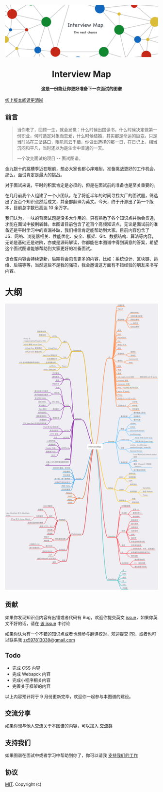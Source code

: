<img align="center" src='./InterviewMap.png' />

<h1 align="center">
  Interview Map
</h1>

<h4 align="center">这是一份能让你更好准备下一次面试的图谱</h4>

[线上版本阅读更清晰](https://yuchengkai.cn/docs/zh/)

## 前言

> 当你老了，回顾一生，就会发觉：什么时候出国读书，什么时候决定做第一份职业，何时选定对象而恋爱，什么时候结婚，其实都是命运的巨变。只是当时站在三岔路口，眼见风云千樯，你做出选择的那一日，在日记上，相当沉闷和平凡，当时还以为是生命中普通的一天。
>
> 一个改变面试的项目 -- 面试图谱。

金九银十的跳槽季近在眼前，想必大家也都心痒难耐，准备挑战更好的工作机会。那么，面试肯定是最大的挑战。

对于面试来说，平时的积累肯定是必须的，但是在面试前的准备也是至关重要的。

在几月前我个人组建了一个小团队，花了将近半年的时间寻找大厂的面试题，筛选出了近百个知识点然后成文，并全部翻译为英文。今天，终于开源出了第一个版本，目前总字数已高达 10 余万字。

我们认为，一味的背面试题是没多大作用的。只有熟悉了各个知识点并融会贯通，才能在面试中披荆斩棘。本图谱目前包含了近百个高频知识点，无论是面试前的准备还是平时学习中的查漏补缺，我们相信肯定能帮助到大家。目前内容包含了 JS、网络、浏览器相关、性能优化、安全、框架、Git、数据结构、算法等内容，无论是基础还是进阶，亦或是源码解读，你都能在本图谱中得到满意的答案，希望这个面试图谱能够帮助到大家更好的准备面试。

该仓库内容会持续更新，后期将会包含更多的内容，比如：系统设计、区块链、运维、后端等等，当然这些不是我的强项，我会邀请这方面有不错经验的朋友来书写内容。

# 大纲

![mind](./mind.png)

## 贡献

如果你发现知识点内容有出错或者代码有 Bug，欢迎你提交英文 [issue](https://github.com/KieSun/Front-End-Interview-Map/issues/new)，如果你英文不好的话，请在 [该 issue](https://github.com/KieSun/InterviewMap/issues/18) 中讨论

如果你认为有一个不错的知识点或者也想参与翻译校对，欢迎提交 [PR](https://github.com/KieSun/Front-End-Interview-Map/pulls)，或者也可以联系我 <zx597813039@gmail.com>

## Todo

- 完成 CSS 内容
- 完成 Webapck 内容
- 完成小程序相关内容
- 完善关于框架的内容

以上内容预计将于 9 月份更新完毕，欢迎你一起参与本图谱的建设。

## 交流分享

如果你想与他人交流关于本图谱的内容，可以加入 [交流群](https://github.com/KieSun/InterviewMap/issues/19)

## 支持我们

如果图谱在面试中或者学习中帮助到你了，你可以请我 [支持我们的工作](https://github.com/KieSun/InterviewMap/issues/20)

## 协议

[MIT](LICENSE). Copyright (c)
